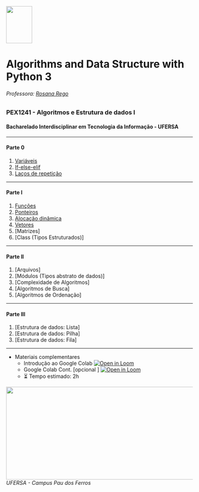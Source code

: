<div>

  <img src="https://github.com/roscibely/algorithms-and-data-structure/blob/main/Ufersa.png" width="70" height="100">
</div>

# Algorithms and Data Structure with Python 3
###### Professora: [Rosana Rego](https://github.com/roscibely)

### PEX1241 - Algoritmos e Estrutura de dados I
#### Bacharelado Interdisciplinar em Tecnologia da Informação - UFERSA

---
#### Parte 0 
1. [Variáveis](https://github.com/roscibely/data-structure-with-python/tree/develop/variaveis)
2. [If-else-elif](https://github.com/roscibely/data-structure-with-python/tree/develop/condicional)
3. [Laços de repetição](https://github.com/roscibely/data-structure-with-python/tree/develop/loops)
---

#### Parte I 
1. [Funções](https://github.com/roscibely/data-structure-with-python/tree/main/functions)
2. [Ponteiros](https://github.com/roscibely/data-structure-with-python/tree/develop/ponteiros)
3. [Alocação dinâmica](https://github.com/roscibely/data-structure-with-python/tree/main/alocacao_dinamica)
4. [Vetores](https://github.com/roscibely/data-structure-with-python/tree/develop/vetores)
5. [Matrizes]
6. [Class (Tipos Estruturados)]

---
#### Parte II

  1. [Arquivos]
  2. [Módulos (Tipos abstrato de dados)]
  3. [Complexidade de Algoritmos]
  4. [Algoritmos de Busca]
  5. [Algoritmos de Ordenação]
---
#### Parte III

  1. [Estrutura de dados: Lista]
  2. [Estrutura de dados: Pilha]
  3. [Estrutura de dados: Fila]
---  

- Materiais complementares
    - Introdução ao Google Colab [![Open in Loom](https://img.shields.io/badge/-Video-83DA77?style=flat-square&logo=loom)](https://www.loom.com/share/8a4f0d34b3cb4d9ea04b6dcf0b3d1aca)
    - Google Colab Cont. [opcional ] [![Open in Loom](https://img.shields.io/badge/-Video-83DA77?style=flat-square&logo=loom)](https://www.loom.com/share/d96cb0af7d9c4416bfe8145c93248a11)
    - :hourglass_flowing_sand: Tempo estimado: 2h


<div>
  <img src="https://github.com/roscibely/algorithms-and-data-structure/blob/develop/ufersa.jpg" width="700" height="250">
</div>
<i>UFERSA - Campus Pau dos Ferros</i>
